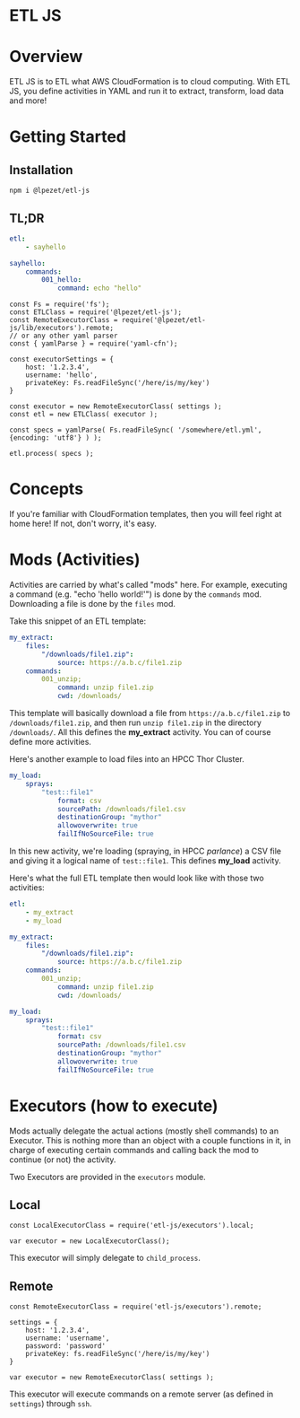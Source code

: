 # ETL JS

# Overview

ETL JS is to ETL what AWS CloudFormation is to cloud computing.
With ETL JS, you define activities in YAML and run it to extract, transform, load data and more!

# Getting Started

## Installation

```nodejs
npm i @lpezet/etl-js
```

## TL;DR

```yaml
etl:
	- sayhello

sayhello:
	commands:
		001_hello:
			command: echo "hello"
```


```nodejs
const Fs = require('fs');
const ETLClass = require('@lpezet/etl-js');
const RemoteExecutorClass = require('@lpezet/etl-js/lib/executors').remote;
// or any other yaml parser
const { yamlParse } = require('yaml-cfn');

const executorSettings = {
	host: '1.2.3.4',
	username: 'hello',
	privateKey: Fs.readFileSync('/here/is/my/key')
}

const executor = new RemoteExecutorClass( settings );
const etl = new ETLClass( executor );

const specs = yamlParse( Fs.readFileSync( '/somewhere/etl.yml', {encoding: 'utf8'} ) );

etl.process( specs );
```

# Concepts

If you're familiar with CloudFormation templates, then you will feel right at home here!
If not, don't worry, it's easy.

# Mods (Activities)

Activities are carried by what's called "mods" here. For example, executing a command (e.g. "echo 'hello world!'") is done by the `commands` mod.
Downloading a file is done by the `files` mod.

Take this snippet of an ETL template:

```yaml
my_extract:
	files:
		"/downloads/file1.zip":
			source: https://a.b.c/file1.zip
	commands:
		001_unzip;
			command: unzip file1.zip
			cwd: /downloads/
```

This template will basically download a file from `https://a.b.c/file1.zip` to `/downloads/file1.zip`, and then run `unzip file1.zip` in the directory `/downloads/`.
All this defines the **my_extract** activity. You can of course define more activities.

Here's another example to load files into an HPCC Thor Cluster.

```yaml
my_load:
	sprays:
		"test::file1"
			format: csv
			sourcePath: /downloads/file1.csv
			destinationGroup: "mythor"
			allowoverwrite: true
			failIfNoSourceFile: true
```
In this new activity, we're loading (spraying, in HPCC *parlance*) a CSV file and giving it a logical name of `test::file1`.
This defines **my_load** activity.

Here's what the full ETL template then would look like with those two activities:

```yaml
etl:
	- my_extract
	- my_load

my_extract:
	files:
		"/downloads/file1.zip":
			source: https://a.b.c/file1.zip
	commands:
		001_unzip;
			command: unzip file1.zip
			cwd: /downloads/

my_load:
	sprays:
		"test::file1"
			format: csv
			sourcePath: /downloads/file1.csv
			destinationGroup: "mythor"
			allowoverwrite: true
			failIfNoSourceFile: true
```

# Executors (how to execute)

Mods actually delegate the actual actions (mostly shell commands) to an Executor.
This is nothing more than an object with a couple functions in it, in charge of executing certain commands and calling back the mod to continue (or not) the activity.

Two Executors are provided in the `executors` module.

## Local

```nodejs
const LocalExecutorClass = require('etl-js/executors').local;

var executor = new LocalExecutorClass();

```

This executor will simply delegate to `child_process`.


## Remote

```nodejs
const RemoteExecutorClass = require('etl-js/executors').remote;

settings = {
	host: '1.2.3.4',
	username: 'username',
	password: 'password'
	privateKey: fs.readFileSync('/here/is/my/key')
}

var executor = new RemoteExecutorClass( settings );

```

This executor will execute commands on a remote server (as defined in `settings`) through `ssh`.

